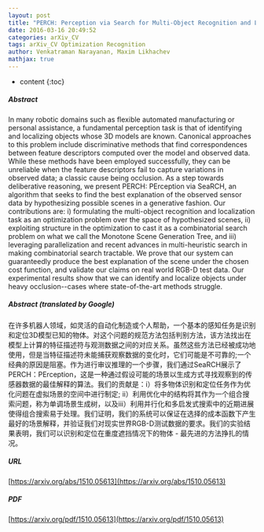 ```yaml
---
layout: post
title: "PERCH: Perception via Search for Multi-Object Recognition and Localization"
date: 2016-03-16 20:49:52
categories: arXiv_CV
tags: arXiv_CV Optimization Recognition
author: Venkatraman Narayanan, Maxim Likhachev
mathjax: true
---
```


* content
{:toc}

##### Abstract
In many robotic domains such as flexible automated manufacturing or personal assistance, a fundamental perception task is that of identifying and localizing objects whose 3D models are known. Canonical approaches to this problem include discriminative methods that find correspondences between feature descriptors computed over the model and observed data. While these methods have been employed successfully, they can be unreliable when the feature descriptors fail to capture variations in observed data; a classic cause being occlusion. As a step towards deliberative reasoning, we present PERCH: PErception via SeaRCH, an algorithm that seeks to find the best explanation of the observed sensor data by hypothesizing possible scenes in a generative fashion. Our contributions are: i) formulating the multi-object recognition and localization task as an optimization problem over the space of hypothesized scenes, ii) exploiting structure in the optimization to cast it as a combinatorial search problem on what we call the Monotone Scene Generation Tree, and iii) leveraging parallelization and recent advances in multi-heuristic search in making combinatorial search tractable. We prove that our system can guaranteedly produce the best explanation of the scene under the chosen cost function, and validate our claims on real world RGB-D test data. Our experimental results show that we can identify and localize objects under heavy occlusion--cases where state-of-the-art methods struggle.

##### Abstract (translated by Google)
在许多机器人领域，如灵活的自动化制造或个人帮助，一个基本的感知任务是识别和定位3D模型已知的物体。对这个问题的规范方法包括判别方法，该方法找出在模型上计算的特征描述符与观测数据之间的对应关系。虽然这些方法已经被成功地使用，但是当特征描述符未能捕获观察数据的变化时，它们可能是不可靠的;一个经典的原因是阻塞。作为进行审议推理的一个步骤，我们通过SeaRCH展示了PERCH：PErception，这是一种通过假设可能的场景以生成方式寻找观察到的传感器数据的最佳解释的算法。我们的贡献是：i）将多物体识别和定位任务作为优化问题在虚拟场景的空间中进行制定; ii）利用优化中的结构将其作为一个组合搜索问题，称为单调场景生成树，以及iii）利用并行化和多启发式搜索中的近期进展使得组合搜索易于处理。我们证明，我们的系统可以保证在选择的成本函数下产生最好的场景解释，并验证我们对现实世界RGB-D测试数据的要求。我们的实验结果表明，我们可以识别和定位在重度遮挡情况下的物体 - 最先进的方法挣扎的情况。

##### URL
[https://arxiv.org/abs/1510.05613](https://arxiv.org/abs/1510.05613)

##### PDF
[https://arxiv.org/pdf/1510.05613](https://arxiv.org/pdf/1510.05613)

